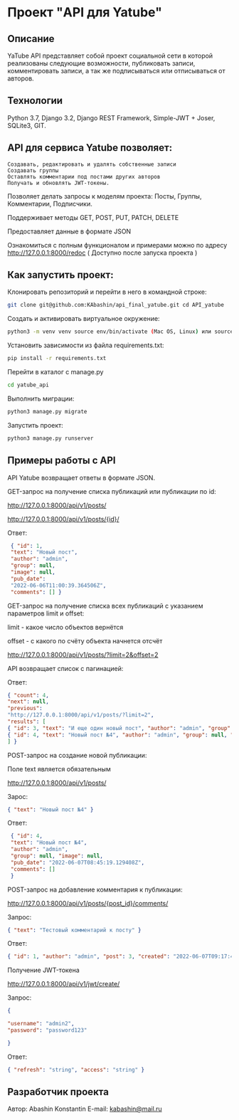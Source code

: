 
# Проект "API для Yatube"

## Описание

YaTube API представляет собой проект социальной сети в которой реализованы следующие возможности, публиковать записи, комментировать записи, а так же подписываться или отписываться от авторов.

## Технологии

Python 3.7, Django 3.2, Django REST Framework, Simple-JWT + Joser, SQLite3, GIT.

## API для сервиса Yatube позволяет:

    Создавать, редактировать и удалять собственные записи
    Создавать группы
    Оставлять комментарии под постами других авторов
    Получать и обновлять JWT-токены.

Позволяет делать запросы к моделям проекта: Посты, Группы, Комментарии, Подписчики.

Поддерживает методы GET, POST, PUT, PATCH, DELETE

Предоставляет данные в формате JSON

Ознакомиться с полным функционалом и примерами можно по адресу http://127.0.0.1:8000/redoc ( Доступно после запуска проекта )

## Как запустить проект:

Клонировать репозиторий и перейти в него в командной строке:

```bash
git clone git@github.com:KAbashin/api_final_yatube.git cd API_yatube
```
Cоздать и активировать виртуальное окружение:
```bash
python3 -m venv venv source env/bin/activate (Mac OS, Linux) или source venv/Scripts/activate (Win10)
```
Установить зависимости из файла requirements.txt:
```bash
pip install -r requirements.txt
```
Перейти в каталог с manage.py
```bash
cd yatube_api
```
Выполнить миграции:
```bash
python3 manage.py migrate
```
Запустить проект:
```bash
python3 manage.py runserver
```
## Примеры работы с API

API Yatube возвращает ответы в формате JSON.

GET-запрос на получение списка публикаций или публикации по id:

http://127.0.0.1:8000/api/v1/posts/

http://127.0.0.1:8000/api/v1/posts/{id}/

Ответ:
```json
 { "id": 1, 
 "text": "Новый пост", 
 "author": "admin", 
 "group": null, 
 "image": null, 
 "pub_date": 
 "2022-06-06T11:00:39.364506Z", 
 "comments": [] }
```
GET-запрос на получение списка всех публикаций с указанием параметров limit и offset:

limit - какое число объектов вернётся

offset - с какого по счёту объекта начнется отсчёт

http://127.0.0.1:8000/api/v1/posts/?limit=2&offset=2

API возвращает список с пагинацией:

Ответ: 
```json
{ "count": 4, 
"next": null, 
"previous": 
"http://127.0.0.1:8000/api/v1/posts/?limit=2", 
"results": [ 
{ "id": 3, "text": "И еще один новый пост", "author": "admin", "group": null, "image": null, "pub_date": "2022-01-05T08:44:55.037434Z", "comments": [] }, 
{ "id": 4, "text": "Новый пост №4", "author": "admin", "group": null, "image": null, "pub_date": "2022-01-05T08:45:19.129408Z", "comments": [] } 
] }
```
POST-запрос на создание новой публикации:

Поле text является обязательным

http://127.0.0.1:8000/api/v1/posts/

Зарос: 
```json
{ "text": "Новый пост №4" }
```

Ответ:
```json
 { "id": 4, 
 "text": "Новый пост №4", 
 "author": "admin", 
 "group": null, "image": null, 
 "pub_date": "2022-06-07T08:45:19.129408Z", 
 "comments": [] 
 }
```
POST-запрос на добавление комментария к публикации:

http://127.0.0.1:8000/api/v1/posts/{post_id}/comments/

Запрос: 
```json
{ "text": "Тестовый комментарий к посту" }
```
Ответ: 
```json
{ "id": 1, "author": "admin", "post": 3, "created": "2022-06-07T09:17:45.575284Z", "text": "Тестовый комментарий к посту" }
```
Получение JWT-токена

http://127.0.0.1:8000/api/v1/jwt/create/

Запрос: 
```json
{

"username": "admin2",
"password": "password123"

}
```

Ответ: 
```json
{ "refresh": "string", "access": "string" }
```
## Разработчик проекта


Автор: Abashin Konstantin 
E-mail: kabashin@mail.ru

